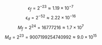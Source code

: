 $$\epsilon_{f}=2^{-23}\approx 1.19\times 10^{-7}$$
$$\epsilon_{d}=2^{-52}\approx 2.22\times 10^{-16}$$
$$M_f=2^{24}=16777216\approx 1.7\times 10^7$$
$$M_d=2^{23}=9007199254740992\approx9.0\times 10^{15}$$
